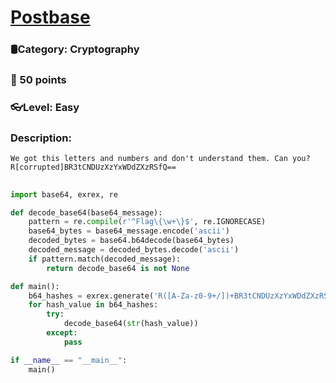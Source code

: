 # [Postbase](https://cybertalents.com/challenges/cryptography/postbase)
### 🛢Category: Cryptography
### 🌟 50 points
### 👓Level: Easy
### Description:

```
We got this letters and numbers and don't understand them. Can you? R[corrupted]BR3tCNDUzXzYxWDdZXzRSfQ==
```


## 

```python
import base64, exrex, re

def decode_base64(base64_message):
    pattern = re.compile(r'^Flag\{\w+\}$', re.IGNORECASE)
    base64_bytes = base64_message.encode('ascii')
    decoded_bytes = base64.b64decode(base64_bytes)
    decoded_message = decoded_bytes.decode('ascii')
    if pattern.match(decoded_message):
        return decode_base64 is not None

def main():
    b64_hashes = exrex.generate('R([A-Za-z0-9+/])+BR3tCNDUzXzYxWDdZXzRSfQ==')
    for hash_value in b64_hashes:
        try:
            decode_base64(str(hash_value))
        except:
            pass

if __name__ == "__main__":
    main()
    
```
